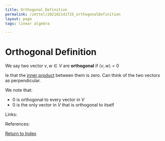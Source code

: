 ```yaml
---
title: Orthogonal Definition
permalink: /zettel/202102141725_orthogonalDefinition
layout: page
tags: linear algebra

---
```

# Orthogonal Definition

We say two vector $v, w \in V$ are **orthogonal** if $\langle v, w \rangle = 0$

Ie that the [inner product](202102141654_innerProductDefinition) between them is zero. Can think of the two vectors as perpendicular.

We note that:
- $0$ is orthogonal to every vector in $V$ 
- $0$ is the only vector in $V$ that is orthogonal to itself

Links: 

References: 

[Return to Index](index)
